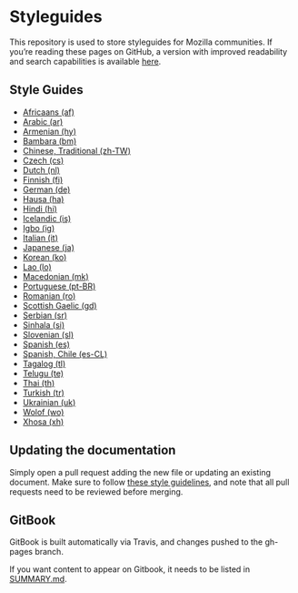 # Styleguides

This repository is used to store styleguides for Mozilla communities. If you’re reading these pages on GitHub, a version with improved readability and search capabilities is available [here](https://mozilla-l10n.github.io/styleguides).

## Style Guides

* [Africaans (af)](Africaans_af/README.md)
* [Arabic (ar)](Arabic_ar/README.md)
* [Armenian (hy)](Armenian_hy/README.md)
* [Bambara (bm)](Bambara_bm/README.md)
* [Chinese, Traditional (zh-TW)](Chinese_zh-TW/README.md)
* [Czech (cs)](Czech_cs/README.md)
* [Dutch (nl)](Dutch_nl/README.md)
* [Finnish (fi)](Finnish_fi/README.md)
* [German (de)](German_de/README.md)
* [Hausa (ha)](Hausa_ha/README.md)
* [Hindi (hi)](Hindi_hi/README.md)
* [Icelandic (is)](Icelandic_is/README.md)
* [Igbo (ig)](Igbo_ig/README.md)
* [Italian (it)](Italian_it/README.md)
* [Japanese (ja)](Japanese_ja/README.md)
* [Korean (ko)](Korean_ko/README.md)
* [Lao (lo)](Lao_lo/README.md)
* [Macedonian (mk)](Macedonian_mk/README.md)
* [Portuguese (pt-BR)](Portuguese_pt-BR/README.md)
* [Romanian (ro)](Romanian_ro/README.md)
* [Scottish Gaelic (gd)](Scottich_Gaelic_gd/README.md)
* [Serbian (sr)](Serbian_sr/README.md)
* [Sinhala (si)](Sinhala_si/README.md)
* [Slovenian (sl)](Slovenian_sl/README.md)
* [Spanish (es)](Spanish_es/README.md)
* [Spanish, Chile (es-CL)](Spanish_es-CL/README.md)
* [Tagalog (tl)](Tagalog_tl/README.md)
* [Telugu (te)](Telugu_te/README.md)
* [Thai (th)](Thai_th/README.md)
* [Turkish (tr)](Turkish_tr/README.md)
* [Ukrainian (uk)](Ukranian_uk/README.md)
* [Wolof (wo)](Wolof_wo/README.md)
* [Xhosa (xh)](Xhosa_xh/README.md)

## Updating the documentation

Simply open a pull request adding the new file or updating an existing document. Make sure to follow [these style guidelines](https://github.com/mozilla-l10n/documentation/blob/master/misc/documentation_styleguide.md), and note that all pull requests need to be reviewed before merging.

## GitBook

GitBook is built automatically via Travis, and changes pushed to the gh-pages branch.

If you want content to appear on Gitbook, it needs to be listed in [SUMMARY.md](SUMMARY.md).
